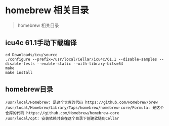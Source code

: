 # homebrew 相关目录
> homebrew 相关目录

## icu4c 61.1手动下载编译

```
cd Downloads/icu/source
./configure --prefix=/usr/local/Cellar/icu4c/61.1 --disable-samples --disable-tests --enable-static --with-library-bits=64
make
make install
```

## homebrew目录

```
/usr/local/Homebrew: 是这个仓库的代码 https://github.com/Homebrew/brew
/usr/local/Homebrew/Library/Taps/homebrew/homebrew-core/Formula: 是这个仓库的代码 https://github.com/Homebrew/homebrew-core
/usr/local/opt: 安装依赖时会在这个目录下创建软链到Cellar
```